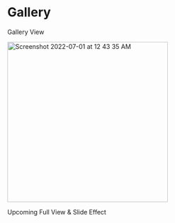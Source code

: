 # Gallery

Gallery View 

<img width="362" alt="Screenshot 2022-07-01 at 12 43 35 AM" src="https://user-images.githubusercontent.com/26218210/176759590-0e615c1f-ca5f-4807-a326-dfdbaf9415c9.png">


Upcoming Full View & Slide Effect 
